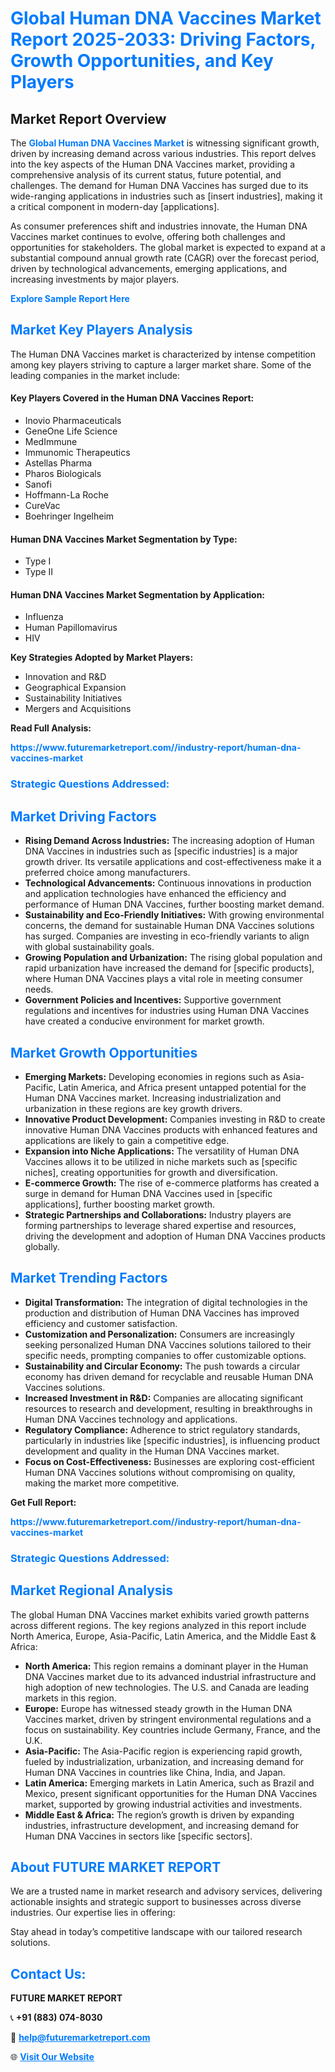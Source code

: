 <h1 style="color: #007BFF;">Global Human DNA Vaccines Market Report 2025-2033: Driving Factors, Growth Opportunities, and Key Players</h1>

<section id="overview">
<h2>Market Report Overview</h2>
<p>The <a href="https://www.futuremarketreport.com//industry-report/human-dna-vaccines-market" style="color: #007BFF; text-decoration: none;"><strong>Global Human DNA Vaccines Market</strong></a> is witnessing significant growth, driven by increasing demand across various industries. This report delves into the key aspects of the Human DNA Vaccines market, providing a comprehensive analysis of its current status, future potential, and challenges. The demand for Human DNA Vaccines has surged due to its wide-ranging applications in industries such as [insert industries], making it a critical component in modern-day [applications].</p>
<p>As consumer preferences shift and industries innovate, the Human DNA Vaccines market continues to evolve, offering both challenges and opportunities for stakeholders. The global market is expected to expand at a substantial compound annual growth rate (CAGR) over the forecast period, driven by technological advancements, emerging applications, and increasing investments by major players.</p>
</section>

<section id="overview">
<p><a href="https://www.futuremarketreport.com//request-sample/reportId=90482" style="color: #007BFF; text-decoration: none;"><strong>Explore Sample Report Here</strong></a></p>
</section>

<section id="key-players">
<h2 style="color: #007BFF;">Market Key Players Analysis</h2>
<p>The Human DNA Vaccines market is characterized by intense competition among key players striving to capture a larger market share. Some of the leading companies in the market include:</p>
<h4>Key Players Covered in the Human DNA Vaccines Report:</h4>
<ul><li>Inovio Pharmaceuticals</li><li>GeneOne Life Science</li><li>MedImmune</li><li>Immunomic Therapeutics</li><li>Astellas Pharma</li><li>Pharos Biologicals</li><li>Sanofi</li><li>Hoffmann-La Roche</li><li>CureVac</li><li>Boehringer Ingelheim</li></ul>
<h4>Human DNA Vaccines Market Segmentation by Type:</h4>
<ul><li>Type I</li><li>Type II</li></ul>

<h4>Human DNA Vaccines Market Segmentation by Application:</h4>
<ul><li>Influenza</li><li>Human Papillomavirus</li><li>HIV</li></ul>
<p><strong>Key Strategies Adopted by Market Players:</strong></p>
<ul>
<li>Innovation and R&D</li>
<li>Geographical Expansion</li>
<li>Sustainability Initiatives</li>
<li>Mergers and Acquisitions</li>
</ul>
</section>

<section>
<p><strong>Read Full Analysis: </strong></p><a href="https://www.futuremarketreport.com//industry-report/human-dna-vaccines-market" style="color: #007BFF; text-decoration: none;"><strong>https://www.futuremarketreport.com//industry-report/human-dna-vaccines-market</strong></a>
<h3 style="color: #007BFF;">Strategic Questions Addressed:</h3>
</section>

<section id="driving-factors">
<h2 style="color: #007BFF;">Market Driving Factors</h2>
<ul>
<li><strong>Rising Demand Across Industries:</strong> The increasing adoption of Human DNA Vaccines in industries such as [specific industries] is a major growth driver. Its versatile applications and cost-effectiveness make it a preferred choice among manufacturers.</li>
<li><strong>Technological Advancements:</strong> Continuous innovations in production and application technologies have enhanced the efficiency and performance of Human DNA Vaccines, further boosting market demand.</li>
<li><strong>Sustainability and Eco-Friendly Initiatives:</strong> With growing environmental concerns, the demand for sustainable Human DNA Vaccines solutions has surged. Companies are investing in eco-friendly variants to align with global sustainability goals.</li>
<li><strong>Growing Population and Urbanization:</strong> The rising global population and rapid urbanization have increased the demand for [specific products], where Human DNA Vaccines plays a vital role in meeting consumer needs.</li>
<li><strong>Government Policies and Incentives:</strong> Supportive government regulations and incentives for industries using Human DNA Vaccines have created a conducive environment for market growth.</li>
</ul>
</section>

<section id="growth-opportunities">
<h2 style="color: #007BFF;">Market Growth Opportunities</h2>
<ul>
<li><strong>Emerging Markets:</strong> Developing economies in regions such as Asia-Pacific, Latin America, and Africa present untapped potential for the Human DNA Vaccines market. Increasing industrialization and urbanization in these regions are key growth drivers.</li>
<li><strong>Innovative Product Development:</strong> Companies investing in R&D to create innovative Human DNA Vaccines products with enhanced features and applications are likely to gain a competitive edge.</li>
<li><strong>Expansion into Niche Applications:</strong> The versatility of Human DNA Vaccines allows it to be utilized in niche markets such as [specific niches], creating opportunities for growth and diversification.</li>
<li><strong>E-commerce Growth:</strong> The rise of e-commerce platforms has created a surge in demand for Human DNA Vaccines used in [specific applications], further boosting market growth.</li>
<li><strong>Strategic Partnerships and Collaborations:</strong> Industry players are forming partnerships to leverage shared expertise and resources, driving the development and adoption of Human DNA Vaccines products globally.</li>
</ul>
</section>

<section id="trending-factors">
<h2 style="color: #007BFF;">Market Trending Factors</h2>
<ul>
<li><strong>Digital Transformation:</strong> The integration of digital technologies in the production and distribution of Human DNA Vaccines has improved efficiency and customer satisfaction.</li>
<li><strong>Customization and Personalization:</strong> Consumers are increasingly seeking personalized Human DNA Vaccines solutions tailored to their specific needs, prompting companies to offer customizable options.</li>
<li><strong>Sustainability and Circular Economy:</strong> The push towards a circular economy has driven demand for recyclable and reusable Human DNA Vaccines solutions.</li>
<li><strong>Increased Investment in R&D:</strong> Companies are allocating significant resources to research and development, resulting in breakthroughs in Human DNA Vaccines technology and applications.</li>
<li><strong>Regulatory Compliance:</strong> Adherence to strict regulatory standards, particularly in industries like [specific industries], is influencing product development and quality in the Human DNA Vaccines market.</li>
<li><strong>Focus on Cost-Effectiveness:</strong> Businesses are exploring cost-efficient Human DNA Vaccines solutions without compromising on quality, making the market more competitive.</li>
</ul>
</section>

<section>
<p><strong>Get Full Report: </strong></p><a href="https://www.futuremarketreport.com//industry-report/human-dna-vaccines-market" style="color: #007BFF; text-decoration: none;"><strong>https://www.futuremarketreport.com//industry-report/human-dna-vaccines-market</strong></a>
<h3 style="color: #007BFF;">Strategic Questions Addressed:</h3>
</section>


<section id="regional-analysis">
<h2 style="color: #007BFF;">Market Regional Analysis</h2>
<p>The global Human DNA Vaccines market exhibits varied growth patterns across different regions. The key regions analyzed in this report include North America, Europe, Asia-Pacific, Latin America, and the Middle East & Africa:</p>
<ul>
<li><strong>North America:</strong> This region remains a dominant player in the Human DNA Vaccines market due to its advanced industrial infrastructure and high adoption of new technologies. The U.S. and Canada are leading markets in this region.</li>
<li><strong>Europe:</strong> Europe has witnessed steady growth in the Human DNA Vaccines market, driven by stringent environmental regulations and a focus on sustainability. Key countries include Germany, France, and the U.K.</li>
<li><strong>Asia-Pacific:</strong> The Asia-Pacific region is experiencing rapid growth, fueled by industrialization, urbanization, and increasing demand for Human DNA Vaccines in countries like China, India, and Japan.</li>
<li><strong>Latin America:</strong> Emerging markets in Latin America, such as Brazil and Mexico, present significant opportunities for the Human DNA Vaccines market, supported by growing industrial activities and investments.</li>
<li><strong>Middle East & Africa:</strong> The region’s growth is driven by expanding industries, infrastructure development, and increasing demand for Human DNA Vaccines in sectors like [specific sectors].</li>
</ul>
</section>

<footer>
<h2 style="color: #007BFF;">About FUTURE MARKET REPORT</h2>
<p>We are a trusted name in market research and advisory services, delivering actionable insights and strategic support to businesses across diverse industries. Our expertise lies in offering:</p>

<p>Stay ahead in today’s competitive landscape with our tailored research solutions.</p>

<h2 style="color: #007BFF;">Contact Us:</h2>
<p><strong>FUTURE MARKET REPORT</strong></p>
<p>📞 <strong>+91 (883) 074-8030</strong></p>
<p>📧 <strong><a href="mailto:help@futuremarketreport.com" style="color: #007BFF;">help@futuremarketreport.com</a></strong></p>
<p>🌐 <strong><a href="https://www.futuremarketreport.com/" style="color: #007BFF;">Visit Our Website</a></strong></p>
</footer>